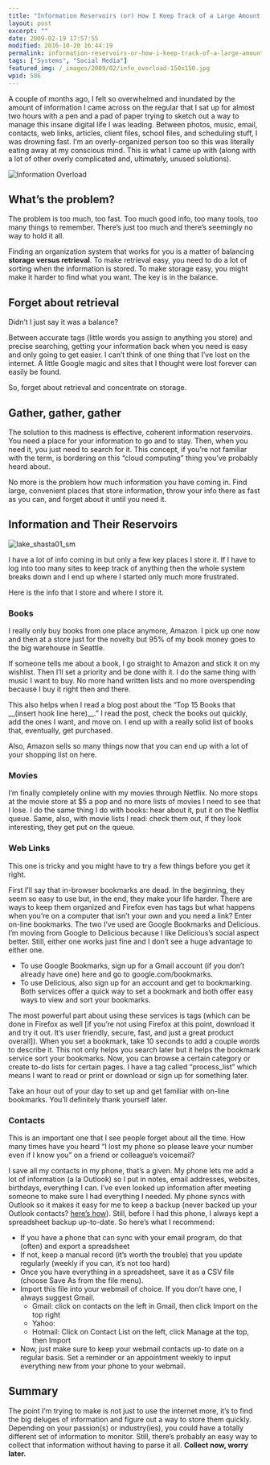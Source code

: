 ```yaml
---
title: "Information Reservoirs (or) How I Keep Track of a Large Amount of Incoming Information"
layout: post
excerpt: ""
date: 2009-02-19 17:57:55
modified: 2016-10-20 16:44:19
permalink: information-reservoirs-or-how-i-keep-track-of-a-large-amount-of-incoming-information/index.html
tags: ["Systems", "Social Media"]
featured_img: /_images/2009/02/info_overload-150x150.jpg
wpid: 586
---
```



A couple of months ago, I felt so overwhelmed and inundated by the amount of information I came across on the regular that I sat up for almost two hours with a pen and a pad of paper trying to sketch out a way to manage this insane digital life I was leading. Between photos, music, email, contacts, web links, articles, client files, school files, and scheduling stuff, I was drowning fast. I’m an overly-organized person too so this was literally eating away at my conscious mind. This is what I came up with (along with a lot of other overly complicated and, ultimately, unused solutions).

![Information Overload](/_images/2009/02/info_overload.jpg "info_overload")

What’s the problem?
-------------------

The problem is too much, too fast. Too much good info, too many tools, too many things to remember. There’s just too much and there’s seemingly no way to hold it all.

Finding an organization system that works for you is a matter of balancing **storage versus retrieval**. To make retrieval easy, you need to do a lot of sorting when the information is stored. To make storage easy, you might make it harder to find what you want. The key is in the balance.

Forget about retrieval
----------------------

Didn’t I just say it was a balance?

Between accurate tags (little words you assign to anything you store) and precise searching, getting your information back when you need is easy and only going to get easier. I can’t think of one thing that I’ve lost on the internet. A little Google magic and sites that I thought were lost forever can easily be found.

So, forget about retrieval and concentrate on storage.

Gather, gather, gather
----------------------

The solution to this madness is effective, coherent information reservoirs. You need a place for your information to go and to stay. Then, when you need it, you just need to search for it. This concept, if you’re not familiar with the term, is bordering on this “cloud computing” thing you’ve probably heard about.

No more is the problem how much information you have coming in. Find large, convenient places that store information, throw your info there as fast as you can, and forget about it until you need it.

Information and Their Reservoirs
--------------------------------

![lake_shasta01_sm](/_images/2009/02/lake_shasta01_sm.jpg "lake_shasta01_sm")

I have a lot of info coming in but only a few key places I store it. If I have to log into too many sites to keep track of anything then the whole system breaks down and I end up where I started only much more frustrated.

Here is the info that I store and where I store it.

### Books

I really only buy books from one place anymore, Amazon. I pick up one now and then at a store just for the novelty but 95% of my book money goes to the big warehouse in Seattle.

If someone tells me about a book, I go straight to Amazon and stick it on my wishlist. Then I’ll set a priority and be done with it. I do the same thing with music I want to buy. No more hand written lists and no more overspending because I buy it right then and there.

This also helps when I read a blog post about the “Top 15 Books that \_\_(insert hook line here)\_\_.” I read the post, check the books out quickly, add the ones I want, and move on. I end up with a really solid list of books that, eventually, get purchased.

Also, Amazon sells so many things now that you can end up with a lot of your shopping list on here.

### Movies

I’m finally completely online with my movies through Netflix. No more stops at the movie store at $5 a pop and no more lists of movies I need to see that I lose. I do the same thing I do with books: hear about it, put it on the Netflix queue. Same, also, with movie lists I read: check them out, if they look interesting, they get put on the queue.

### Web Links

This one is tricky and you might have to try a few things before you get it right.

First I’ll say that in-browser bookmarks are dead. In the beginning, they seem so easy to use but, in the end, they make your life harder. There are ways to keep them organized and Firefox even has tags but what happens when you’re on a computer that isn’t your own and you need a link? Enter on-line bookmarks. The two I’ve used are Google Bookmarks and Delicious. I’m moving from Google to Delicious because I like Delicious’s social aspect better. Still, either one works just fine and I don’t see a huge advantage to either one.

- To use Google Bookmarks, sign up for a Gmail account (if you don’t already have one) here and go to google.com/bookmarks.
- To use Delicious, also sign up for an account and get to bookmarking. Both services offer a quick way to set a bookmark and both offer easy ways to view and sort your bookmarks.

The most powerful part about using these services is tags (which can be done in Firefox as well \[if you’re not using Firefox at this point, download it and try it out. It’s user friendly, secure, fast, and just a great product overall\]). When you set a bookmark, take 10 seconds to add a couple words to describe it. This not only helps you search later but it helps the bookmark service sort your bookmarks. Now, you can browse a certain category or create to-do lists for certain pages. I have a tag called “process\_list” which means I want to read or print or download or sign up for something later.

Take an hour out of your day to set up and get familiar with on-line bookmarks. You’ll definitely thank yourself later.

### Contacts

This is an important one that I see people forget about all the time. How many times have you heard “I lost my phone so please leave your number even if I know you” on a friend or colleague’s voicemail?

I save all my contacts in my phone, that’s a given. My phone lets me add a lot of information (a la Outlook) so I put in notes, email addresses, websites, birthdays, everything I can. I’ve even looked up information after meeting someone to make sure I had everything I needed. My phone syncs with Outlook so it makes it easy for me to keep a backup (never backed up your Outlook contacts? [here’s how](http://www.online-tech-tips.com/ms-office-tips/export-outlook-contacts/)). Still, before I had this phone, I always kept a spreadsheet backup up-to-date. So here’s what I recommend:

- If you have a phone that can sync with your email program, do that (often) and export a spreadsheet
- If not, keep a manual record (it’s worth the trouble) that you update regularly (weekly if you can, it’s not too hard)
- Once you have everything in a spreadsheet, save it as a CSV file (choose Save As from the file menu).
- Import this file into your webmail of choice. If you don’t have one, I always suggest Gmail.
  - Gmail: click on contacts on the left in Gmail, then click Import on the top right
  - Yahoo:
  - Hotmail: Click on Contact List on the left, click Manage at the top, then Import
- Now, just make sure to keep your webmail contacts up-to date on a regular basis. Set a reminder or an appointment weekly to input everything new from your phone to your webmail.

Summary
-------

The point I’m trying to make is not just to use the internet more, it’s to find the big deluges of information and figure out a way to store them quickly. Depending on your passion(s) or industry(ies), you could have a totally different set of information to monitor. Still, there’s probably an easy way to collect that information without having to parse it all. **Collect now, worry later.**
